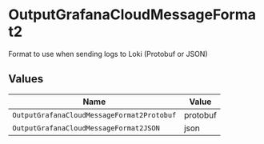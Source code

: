 # OutputGrafanaCloudMessageFormat2

Format to use when sending logs to Loki (Protobuf or JSON)


## Values

| Name                                       | Value                                      |
| ------------------------------------------ | ------------------------------------------ |
| `OutputGrafanaCloudMessageFormat2Protobuf` | protobuf                                   |
| `OutputGrafanaCloudMessageFormat2JSON`     | json                                       |